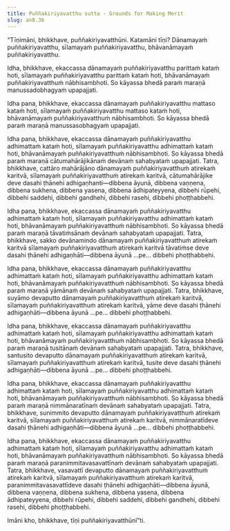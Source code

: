 ```yaml
---
title: Puññakiriyavatthu sutta - Grounds for Making Merit
slug: an8.36
---
```


“Tīṇimāni, bhikkhave, puññakiriyavatthūni. Katamāni tīṇi? Dānamayaṁ puññakiriyavatthu, sīlamayaṁ puññakiriyavatthu, bhāvanāmayaṁ puññakiriyavatthu.

Idha, bhikkhave, ekaccassa dānamayaṁ puññakiriyavatthu parittaṁ kataṁ hoti, sīlamayaṁ puññakiriyavatthu parittaṁ kataṁ hoti, bhāvanāmayaṁ puññakiriyavatthuṁ nābhisambhoti. So kāyassa bhedā paraṁ maraṇā manussadobhagyaṁ upapajjati.

Idha pana, bhikkhave, ekaccassa dānamayaṁ puññakiriyavatthu mattaso kataṁ hoti, sīlamayaṁ puññakiriyavatthu mattaso kataṁ hoti, bhāvanāmayaṁ puññakiriyavatthuṁ nābhisambhoti. So kāyassa bhedā paraṁ maraṇā manussasobhagyaṁ upapajjati.

Idha pana, bhikkhave, ekaccassa dānamayaṁ puññakiriyavatthu adhimattaṁ kataṁ hoti, sīlamayaṁ puññakiriyavatthu adhimattaṁ kataṁ hoti, bhāvanāmayaṁ puññakiriyavatthuṁ nābhisambhoti. So kāyassa bhedā paraṁ maraṇā cātumahārājikānaṁ devānaṁ sahabyataṁ upapajjati. Tatra, bhikkhave, cattāro mahārājāno dānamayaṁ puññakiriyavatthuṁ atirekaṁ karitvā, sīlamayaṁ puññakiriyavatthuṁ atirekaṁ karitvā, cātumahārājike deve dasahi ṭhānehi adhigaṇhanti—dibbena āyunā, dibbena vaṇṇena, dibbena sukhena, dibbena yasena, dibbena ādhipateyyena, dibbehi rūpehi, dibbehi saddehi, dibbehi gandhehi, dibbehi rasehi, dibbehi phoṭṭhabbehi.

Idha pana, bhikkhave, ekaccassa dānamayaṁ puññakiriyavatthu adhimattaṁ kataṁ hoti, sīlamayaṁ puññakiriyavatthu adhimattaṁ kataṁ hoti, bhāvanāmayaṁ puññakiriyavatthuṁ nābhisambhoti. So kāyassa bhedā paraṁ maraṇā tāvatiṁsānaṁ devānaṁ sahabyataṁ upapajjati. Tatra, bhikkhave, sakko devānamindo dānamayaṁ puññakiriyavatthuṁ atirekaṁ karitvā sīlamayaṁ puññakiriyavatthuṁ atirekaṁ karitvā tāvatiṁse deve dasahi ṭhānehi adhigaṇhāti—dibbena āyunā …pe… dibbehi phoṭṭhabbehi.

Idha pana, bhikkhave, ekaccassa dānamayaṁ puññakiriyavatthu adhimattaṁ kataṁ hoti, sīlamayaṁ puññakiriyavatthu adhimattaṁ kataṁ hoti, bhāvanāmayaṁ puññakiriyavatthuṁ nābhisambhoti. So kāyassa bhedā paraṁ maraṇā yāmānaṁ devānaṁ sahabyataṁ upapajjati. Tatra, bhikkhave, suyāmo devaputto dānamayaṁ puññakiriyavatthuṁ atirekaṁ karitvā, sīlamayaṁ puññakiriyavatthuṁ atirekaṁ karitvā, yāme deve dasahi ṭhānehi adhigaṇhāti—dibbena āyunā …pe… dibbehi phoṭṭhabbehi.

Idha pana, bhikkhave, ekaccassa dānamayaṁ puññakiriyavatthu adhimattaṁ kataṁ hoti, sīlamayaṁ puññakiriyavatthu adhimattaṁ kataṁ hoti, bhāvanāmayaṁ puññakiriyavatthuṁ nābhisambhoti. So kāyassa bhedā paraṁ maraṇā tusitānaṁ devānaṁ sahabyataṁ upapajjati. Tatra, bhikkhave, santusito devaputto dānamayaṁ puññakiriyavatthuṁ atirekaṁ karitvā, sīlamayaṁ puññakiriyavatthuṁ atirekaṁ karitvā, tusite deve dasahi ṭhānehi adhigaṇhāti—dibbena āyunā …pe… dibbehi phoṭṭhabbehi.

Idha pana, bhikkhave, ekaccassa dānamayaṁ puññakiriyavatthu adhimattaṁ kataṁ hoti, sīlamayaṁ puññakiriyavatthu adhimattaṁ kataṁ hoti, bhāvanāmayaṁ puññakiriyavatthuṁ nābhisambhoti. So kāyassa bhedā paraṁ maraṇā nimmānaratīnaṁ devānaṁ sahabyataṁ upapajjati. Tatra, bhikkhave, sunimmito devaputto dānamayaṁ puññakiriyavatthuṁ atirekaṁ karitvā, sīlamayaṁ puññakiriyavatthuṁ atirekaṁ karitvā, nimmānaratīdeve dasahi ṭhānehi adhigaṇhāti—dibbena āyunā …pe… dibbehi phoṭṭhabbehi.

Idha pana, bhikkhave, ekaccassa dānamayaṁ puññakiriyavatthu adhimattaṁ kataṁ hoti, sīlamayaṁ puññakiriyavatthu adhimattaṁ kataṁ hoti, bhāvanāmayaṁ puññakiriyavatthuṁ nābhisambhoti. So kāyassa bhedā paraṁ maraṇā paranimmitavasavattīnaṁ devānaṁ sahabyataṁ upapajjati. Tatra, bhikkhave, vasavattī devaputto dānamayaṁ puññakiriyavatthuṁ atirekaṁ karitvā, sīlamayaṁ puññakiriyavatthuṁ atirekaṁ karitvā, paranimmitavasavattīdeve dasahi ṭhānehi adhigaṇhāti—dibbena āyunā, dibbena vaṇṇena, dibbena sukhena, dibbena yasena, dibbena ādhipateyyena, dibbehi rūpehi, dibbehi saddehi, dibbehi gandhehi, dibbehi rasehi, dibbehi phoṭṭhabbehi.

Imāni kho, bhikkhave, tīṇi puññakiriyavatthūnī”ti.
